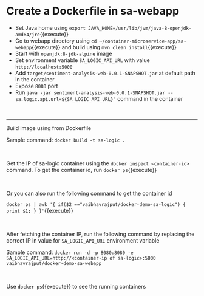 <br/>

# Create a Dockerfile in sa-webapp


- Set Java home using `export JAVA_HOME=/usr/lib/jvm/java-8-openjdk-amd64/jre`{{execute}}
- Go to webapp directory using `cd ~/container-microservice-app/sa-webapp`{{execute}} and build using `mvn clean install`{{execute}}
- Start with `openjdk:8-jdk-alpine` image
- Set environment variable `SA_LOGIC_API_URL` with value `http://localhost:5000`
- Add `target/sentiment-analysis-web-0.0.1-SNAPSHOT.jar` at default path in the container
- Expose `8080` port
- Run `java -jar sentiment-analysis-web-0.0.1-SNAPSHOT.jar --sa.logic.api.url=${SA_LOGIC_API_URL}"` command in the container


<br/>


---


Build image using from Dockerfile


Sample command: `docker build -t sa-logic .`

<br/>


Get the IP of sa-logic container using the `docker inspect <container-id>` command. To get the container id, run `docker ps`{{execute}}

<br/>

Or you can also run the following command to get the container id

`docker ps | awk '{
if($2 =="vaibhavrajput/docker-demo-sa-logic")
{
print $1;
}
}'`{{execute}}


<br/>



After fetching the container IP, run the following command by replacing the correct IP in value for `SA_LOGIC_API_URL` environment variable


Sample command: `docker run -d -p 8080:8080 -e SA_LOGIC_API_URL=http://<container-ip of sa-logic>:5000 vaibhavrajput/docker-demo-sa-webapp`

<br/>

Use `docker ps`{{execute}} to see the running containers
